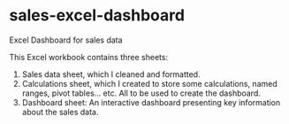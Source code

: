 # sales-excel-dashboard
Excel Dashboard for sales data

This Excel workbook contains three sheets:
1. Sales data sheet, which I cleaned and formatted.
2. Calculations sheet, which I created to store some calculations, named ranges, pivot tables... etc. All to be used to create the dashboard.
3. Dashboard sheet: An interactive dashboard presenting key information about the sales data.
